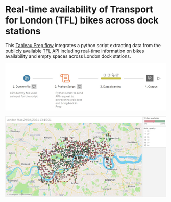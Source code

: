 # Real-time availability of Transport for London (TFL) bikes across dock stations
This [Tableau Prep flow](https://github.com/ferrap/tableau-prep-tfl-bikes/blob/6416ea1b9a0573e417a3405720a8c2632904c386/Bikes%20TFL.tflx) integrates a python script extracting data from the publicly available [TFL API](https://tfl.gov.uk/tfl/syndication/feeds/cycle-hire/livecyclehireupdates.xml) including real-time information on bikes availability and empty spaces across London dock stations.

![alt text](https://github.com/ferrap/tableau-prep-tfl-bikes/blob/main/Prep%20flow.jpg "Tableau Prep Flow")

![alt text](https://github.com/ferrap/tableau-prep-tfl-bikes/blob/main/Map.jpg "Dock stations across London")
